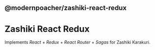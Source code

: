 ## @modernpoacher/zashiki-react-redux

# Zashiki React Redux

Implements *React* + *Redux* + *React Router* + *Sagas* for Zashiki Karakuri.
